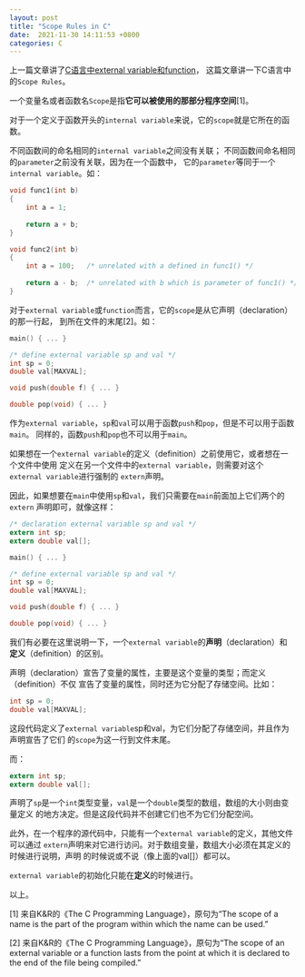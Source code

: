 ```yaml
---
layout: post
title: "Scope Rules in C"
date:  2021-11-30 14:11:53 +0800
categories: C
---
```


上一篇文章讲了[C语言中external variable和function](https://guo-sj.github.io/c/2021/11/30/external-variables-and-functions-in-c)，
这篇文章讲一下C语言中的`Scope Rules`。

一个变量名或者函数名`Scope`是指**它可以被使用的那部分程序空间**[1]。

对于一个定义于函数开头的`internal variable`来说，它的`scope`就是它所在的函数。

不同函数间的命名相同的`internal variable`之间没有关联；
不同函数间命名相同的`parameter`之前没有关联，因为在一个函数中，
它的`parameter`等同于一个`internal variable`。如：
```c
void func1(int b)
{
    int a = 1;
    
    return a + b;
}

void func2(int b)
{
    int a = 100;   /* unrelated with a defined in func1() */
    
    return a - b;  /* unrelated with b which is parameter of func1() */
}
```

对于`external variable`或`function`而言，它的`scope`是从它声明（declaration）的那一行起，
到所在文件的末尾[2]。如：
```c
main() { ... }

/* define external variable sp and val */
int sp = 0;
double val[MAXVAL];

void push(double f) { ... }

double pop(void) { ... }
```
作为`external variable`，`sp`和`val`可以用于函数`push`和`pop`，但是不可以用于函数`main`。
同样的，函数`push`和`pop`也不可以用于`main`。

如果想在一个`external variable`的定义（definition）之前使用它，或者想在一个文件中使用
定义在另一个文件中的`external variable`，则需要对这个`external variable`进行强制的
`extern`声明。

因此，如果想要在`main`中使用`sp`和`val`，我们只需要在`main`前面加上它们两个的`extern`
声明即可，就像这样：
```c
/* declaration external variable sp and val */
extern int sp;
extern double val[];

main() { ... }

/* define external variable sp and val */
int sp = 0;
double val[MAXVAL];

void push(double f) { ... }

double pop(void) { ... }
```

我们有必要在这里说明一下，一个`external variable`的**声明**（declaration）和
**定义**（definition）的区别。

声明（declaration）宣告了变量的属性，主要是这个变量的类型；而定义（definition）不仅
宣告了变量的属性，同时还为它分配了存储空间。比如：
```c
int sp = 0;
double val[MAXVAL];
```
这段代码定义了`external variable`sp和val，为它们分配了存储空间，并且作为声明宣告了它们
的`scope`为这一行到文件末尾。

而：
```c
extern int sp;
extern double val[];
```
声明了`sp`是一个`int`类型变量，`val`是一个`double`类型的数组，数组的大小则由变量定义
的地方决定。但是这段代码并不创建它们也不为它们分配空间。

此外，在一个程序的源代码中，只能有一个`external variable`的定义，其他文件可以通过
`extern`声明来对它进行访问。对于数组变量，数组大小必须在其定义的时候进行说明，声明
的时候说或不说（像上面的val[]）都可以。

`external variable`的初始化只能在**定义**的时候进行。

以上。

[1] 来自K&R的《The C Programming Language》，原句为“The scope of a name is the part
of the program within which the name can be used.”

[2] 来自K&R的《The C Programming Language》，原句为“The scope of an external variable
or a function lasts from the point at which it is declared to the end of the file being
compiled.”
